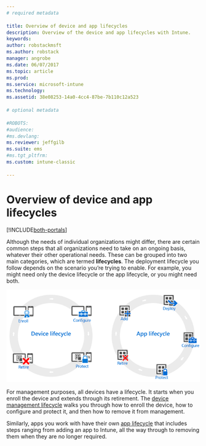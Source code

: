 ```yaml
---
# required metadata

title: Overview of device and app lifecycles 
description: Overview of the device and app lifecycles with Intune.
keywords:
author: robstackmsft
ms.author: robstack
manager: angrobe
ms.date: 06/07/2017
ms.topic: article
ms.prod:
ms.service: microsoft-intune
ms.technology:
ms.assetid: 38e08253-14a0-4cc4-87be-7b110c12a523

# optional metadata

#ROBOTS:
#audience:
#ms.devlang:
ms.reviewer: jeffgilb
ms.suite: ems
#ms.tgt_pltfrm:
ms.custom: intune-classic

---
```


# Overview of device and app lifecycles

[!INCLUDE[both-portals](./includes/note-for-both-portals.md)]

Although the needs of individual organizations might differ, there are certain common steps that all organizations need to take on an ongoing basis, whatever their other operational needs. These can be grouped into two main categories, which are termed **lifecycles**. The deployment lifecycle you follow depends on the scenario you’re trying to enable. For example, you might need only the device lifecycle or the app lifecycle, or you might need both.

![The MDM and app lifecycle](./media/device-app-lifecycle.png "mobile device and app lifecycles")

For management purposes, all devices have a lifecycle. It starts when you enroll the device and extends through its retirement. The [device management lifecycle](device-lifecycle.md) walks you through how to enroll the device, how to configure and protect it, and then how to remove it from management.

Similarly, apps you work with have their own [app lifecycle](app-lifecycle.md) that includes steps ranging from adding an app to Intune, all the way through to removing them when they are no longer required.
